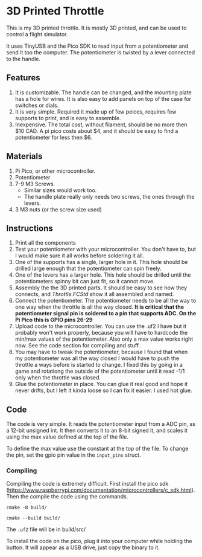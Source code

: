 # 3D Printed Throttle
This is my 3D printed throttle. It is mostly 3D printed, and can be used to control a flight simulator.

It uses TinyUSB and the Pico SDK to read input from a potentiometer and send it too the computer. The potentiometer is twisted by a lever connected to the handle.

## Features
1. It is customizable. The handle can be changed, and the mounting plate has a hole for wires. It is also easy to add panels on top of the case for switches or dials.
1. It is very simple. Required it made up of few peices, requires few supports to print, and is easy to assemble.
1. Inexpensive. The total cost, without filament, should be no more then \$10 CAD. A pi pico costs about \$4, and it should be easy to find a potentiometer for less then \$6.

## Materials
1. Pi Pico, or other microcontroller.
1. Potentiometer
1. 7-9 M3 Screws. 
	+ Similar sizes would work too.
	+ The handle plate really only needs two screws, the ones through the levers.
1. 3 M3 nuts (or the screw size used)

## Instructions
1. Print all the components
1. Test your potentiometer with your microcontroller. You don't have to, but I would make sure it all works before soldering it all.
1. One of the supports has a single, larger hole in it. This hole should be drilled large enough that the potentiometer can spin freely.
1. One of the levers has a larger hole. This hole should be drilled until the potentiometers spinny bit can just fit, so it cannot move.
1. Assembly the the 3D printed parts. It should be easy to see how they connects, and _Throttle.FCStd_ show it all assembled and named.
1. Connect the potentiometer. The potentiometer needs to be all the way to one way when the throttle is all the way closed. **It is critical that the potentiometer signal pin is soldered to a pin that supports ADC. On the Pi Pico this is GPIO pins 26-29**
1. Upload code to the microcontroller. You can use the .uf2 I have but it probably won't work properly, because you will have to hardcode the min/max values of the potentiometer. Also only a max value works right now. See the code section for compiling and stuff.
1. You may have to tweak the potentiometer, because I found that when my potentiometer was all the way closed I would have to push the throttle a ways before is started to change. I fixed this by going in a game and rotationg the outside of the potentiometer until it read -1/1 only when the throttle was closed.
1. Glue the potentiometer in place. You can glue it real good and hope it never drifts, but I left it kinda loose so I can fix it easier. I used hot glue.

## Code
The code is very simple. It reads the potentiometer input from a ADC pin, as a 12-bit unsigned int. It then converts it to an 8-bit signed it, and scales it using the max value defined at the top of the file.

To define the max value use the constant at the top of the file. To change the pin, set the gpio pin value in the `input_pins` struct.

### Compiling
Compiling the code is extremely difficult. First install the pico sdk (https://www.raspberrypi.com/documentation/microcontrollers/c_sdk.html). Then the compile the code using the commands.

```cmake -B build/```

```cmake --build build/```

The `.uf2` file will be in build/src/

To install the code on the pico, plug it into your computer while holding the button. It will appear as a USB drive, just copy the binary to it.